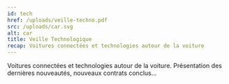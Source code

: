 ```yaml
---
id: tech
href: /uploads/veille-techno.pdf
src: /uploads/car.svg
alt: car
title: Veille Technologique
recap: Voitures connectées et technologies autour de la voiture
---
```

Voitures connectées et technologies autour de la voiture. Présentation des dernières nouveautés, nouveaux contrats conclus...